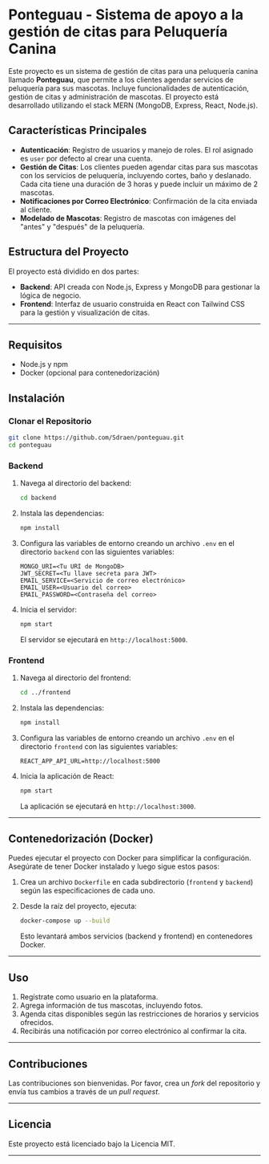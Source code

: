 
# Ponteguau - Sistema de apoyo a la gestión de citas para Peluquería Canina

Este proyecto es un sistema de gestión de citas para una peluquería canina llamado **Ponteguau**, que permite a los clientes agendar servicios de peluquería para sus mascotas. Incluye funcionalidades de autenticación, gestión de citas y administración de mascotas. El proyecto está desarrollado utilizando el stack MERN (MongoDB, Express, React, Node.js).

## Características Principales

- **Autenticación**: Registro de usuarios y manejo de roles. El rol asignado es `user` por defecto al crear una cuenta.
- **Gestión de Citas**: Los clientes pueden agendar citas para sus mascotas con los servicios de peluquería, incluyendo cortes, baño y deslanado. Cada cita tiene una duración de 3 horas y puede incluir un máximo de 2 mascotas.
- **Notificaciones por Correo Electrónico**: Confirmación de la cita enviada al cliente.
- **Modelado de Mascotas**: Registro de mascotas con imágenes del "antes" y "después" de la peluquería.

## Estructura del Proyecto

El proyecto está dividido en dos partes:

- **Backend**: API creada con Node.js, Express y MongoDB para gestionar la lógica de negocio.
- **Frontend**: Interfaz de usuario construida en React con Tailwind CSS para la gestión y visualización de citas.

---

## Requisitos

- Node.js y npm
- Docker (opcional para contenedorización)

## Instalación

### Clonar el Repositorio

```bash
git clone https://github.com/Sdraen/ponteguau.git
cd ponteguau
```

### Backend

1. Navega al directorio del backend:

   ```bash
   cd backend
   ```

2. Instala las dependencias:

   ```bash
   npm install
   ```

3. Configura las variables de entorno creando un archivo `.env` en el directorio `backend` con las siguientes variables:

   ```env
   MONGO_URI=<Tu URI de MongoDB>
   JWT_SECRET=<Tu llave secreta para JWT>
   EMAIL_SERVICE=<Servicio de correo electrónico>
   EMAIL_USER=<Usuario del correo>
   EMAIL_PASSWORD=<Contraseña del correo>
   ```

4. Inicia el servidor:

   ```bash
   npm start
   ```

   El servidor se ejecutará en `http://localhost:5000`.

### Frontend

1. Navega al directorio del frontend:

   ```bash
   cd ../frontend
   ```

2. Instala las dependencias:

   ```bash
   npm install
   ```

3. Configura las variables de entorno creando un archivo `.env` en el directorio `frontend` con las siguientes variables:

   ```env
   REACT_APP_API_URL=http://localhost:5000
   ```

4. Inicia la aplicación de React:

   ```bash
   npm start
   ```

   La aplicación se ejecutará en `http://localhost:3000`.

---

## Contenedorización (Docker)

Puedes ejecutar el proyecto con Docker para simplificar la configuración. Asegúrate de tener Docker instalado y luego sigue estos pasos:

1. Crea un archivo `Dockerfile` en cada subdirectorio (`frontend` y `backend`) según las especificaciones de cada uno.
2. Desde la raíz del proyecto, ejecuta:

   ```bash
   docker-compose up --build
   ```

   Esto levantará ambos servicios (backend y frontend) en contenedores Docker.

---

## Uso

1. Regístrate como usuario en la plataforma.
2. Agrega información de tus mascotas, incluyendo fotos.
3. Agenda citas disponibles según las restricciones de horarios y servicios ofrecidos.
4. Recibirás una notificación por correo electrónico al confirmar la cita.

---

## Contribuciones

Las contribuciones son bienvenidas. Por favor, crea un *fork* del repositorio y envía tus cambios a través de un *pull request*.

---

## Licencia

Este proyecto está licenciado bajo la Licencia MIT.

---
